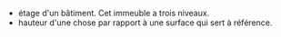 - étage d'un bâtiment. Cet immeuble a trois niveaux.
- hauteur d'une chose par rapport à une surface qui sert à référence.